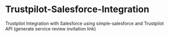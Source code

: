 # Trustpilot-Salesforce-Integration
Trustpilot Integration with Salesforce using simple-salesforce and Trustpilot API (generate service review invitation link)
